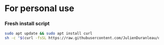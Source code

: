 # For personal use


### Fresh install script

```sh
sudo apt update && sudo apt install curl
sh -c "$(curl -fsSL https://raw.githubusercontent.com/JulienDuranleau/dotfiles/master/install/install.sh)"
```
